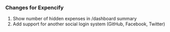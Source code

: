 ### Changes for Expencify

1. Show number of hidden expenses in /dashboard summary 
2. Add support for another social login system (GitHub, Facebook, Twitter)
